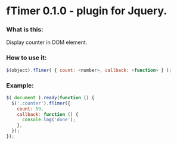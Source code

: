 # fTimer 0.1.0 - plugin for Jquery.

### What is this:

Display counter in DOM element.

### How to use it:

```javascript
$(object).fTimer( { count: <number>, callback: <function> } );
```
  
### Example:

```javascript
$( document ).ready(function () {
  $('.counter').fTimer({
    count: 59,
    callback: function () {
      console.log('done');
    },
  });
});
```
